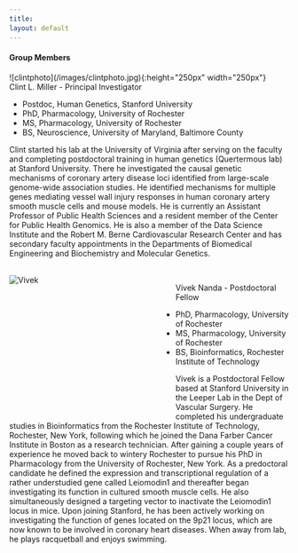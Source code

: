 ```yaml
---
title: 
layout: default
---
```


#### Group Members

<div class="tiles">

<div class="tile">
![clintphoto](/images/clintphoto.jpg){:height="250px" width="250px"}
</div><!-- /.tile -->

<div class="tile">
Clint L. Miller - Principal Investigator

- Postdoc, Human Genetics, Stanford University 
- PhD, Pharmacology, University of Rochester
- MS, Pharmacology, University of Rochester
- BS, Neuroscience, University of Maryland, Baltimore County 
</div><!-- /.tile -->


Clint started his lab at the University of Virginia after serving on the faculty and completing postdoctoral training in human genetics (Quertermous lab) at Stanford University. There he investigated the causal genetic mechanisms of coronary artery disease loci identified from large-scale genome-wide association studies. He identified mechanisms for multiple genes mediating vessel wall injury responses in human coronary artery smooth muscle cells and mouse models. He is currently an Assistant Professor of Public Health Sciences and a resident member of the Center for Public Health Genomics. He is also a member of the Data Science Institute and the Robert M. Berne Cardiovascular Research Center and has secondary faculty appointments in the Departments of Biomedical Engineering and Biochemistry and Molecular Genetics.

<br>

<img align ="left" src="http://clintmil.github.io/millerlab/images/vivekphoto.jpg" alt="Vivek" width="250" height="250" style="padding-right:50px">

Vivek Nanda - Postdoctoral Fellow

- PhD, Pharmacology, University of Rochester
- MS, Pharmacology, University of Rochester
- BS, Bioinformatics, Rochester Institute of Technology

Vivek is a Postdoctoral Fellow based at Stanford University in the Leeper Lab in the Dept of Vascular Surgery. He completed his undergraduate studies in Bioinformatics from the Rochester Institute of Technology, Rochester, New York, following which he joined the Dana Farber Cancer Institute in Boston as a research technician. After gaining a couple years of experience he moved back to wintery Rochester to pursue his PhD in Pharmacology from the University of Rochester, New York. As a predoctoral candidate he defined the expression and transcriptional regulation of a rather understudied gene called Leiomodin1 and thereafter began investigating its function in cultured smooth muscle cells. He also simultaneously designed a targeting vector to inactivate the Leiomodin1 locus in mice. Upon joining Stanford, he has been actively working on investigating the function of genes located on the 9p21 locus, which are now known to be involved in coronary heart diseases. When away from lab, he plays racquetball and enjoys swimming.


